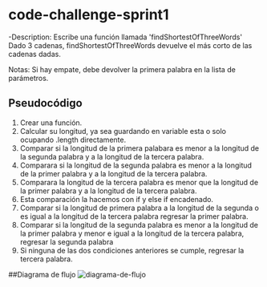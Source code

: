 # code-challenge-sprint1

-Description: Escribe una función llamada 'findShortestOfThreeWords'
Dado 3 cadenas, findShortestOfThreeWords devuelve el más corto de las cadenas dadas.

Notas: Si hay empate, debe devolver la primera palabra en la lista de parámetros.

## Pseudocódigo

1. Crear una función.
2. Calcular su longitud, ya sea guardando en variable esta o solo ocupando .length directamente.
3. Comparar si la longitud de la primera palabara es menor a la longitud de la segunda palabra y a la longitud de la tercera palabra.
4. Comparara si la longitud de la segunda palabra es menor a la longitud de la primer palabra y a la longitud de la tercera palabra.
5. Comparara la longitud de la tercera palabra es menor que la  longitud de la primer palabra y a la longitud de la tercera palabra.
6. Esta comparación la hacemos con if y else if encadenado.
7. Comparar si la longitud de primera palabra a la longitud de la segunda o es igual a la longitud de la tercera palabra regresar la primer palabra.
8. Comparar si la longitud de la segunda palabra es menor a la longitud de la primer palabra y menor e igual a la longitud de la tercera palabra, regresar la segunda palabra
9. Si ninguna de las dos condiciones anteriores se cumple, regresar la tercera palabra.


##Diagrama de flujo
![diagrama-de-flujo](https://drive.google.com/open?id=0Bx-CvbwiAePlZlNqdFpnMWg5U2c)
